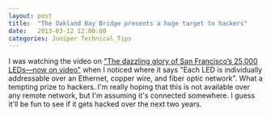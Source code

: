 ```yaml
---
layout: post
title:  "The Oakland Bay Bridge presents a huge target to hackers"
date:   2013-03-12 12:00:00
categories: Juniper Technical_Tips
---
```

I was watching the video on ["The dazzling glory of San Francisco’s 25,000 LEDs—now on video"](http://arstechnica.com/business/2013/03/the-dazzling-glory-of-san-franciscos-25000-leds-now-on-video/#p3n) when I noticed where it says "Each LED is individually addressable over an Ethernet, copper wire, and fiber optic network". What a tempting prize to hackers. I'm really hoping that this is not available over any remote network, but I'm assuming it's connected somewhere. I guess it'll be fun to see if it gets hacked over the next two years.